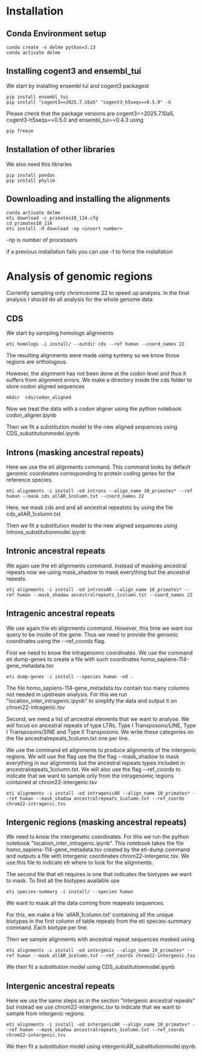 # Installation
## Conda Environment setup
```
conda create -n delme python=3.13
conda activate delme
```

## Installing cogent3 and ensembl_tui

<!-- I'm not doing any of this now
through github
```
mkdir -p ~/repos
cd ~/repos
cd ../
git clone git@github.com:cogent3/ensembl_tui.git
cd ensembl_tui
pip install -e ".[dev]"
git clone git@github.com:cogent3/cogent3.git
cd cogent3
pip install -e ".[dev]"
```

through flit
```
pip install flit
install -s --python `which python
```
-->

We start by installing ensembl tui and cogent3 packagest
```
pip install ensembl_tui
pip install "cogent3==2025.7.10a5" "cogent3_h5seqs==0.5.0" -U
```
Please check that the package versions are cogent3==2025.7.10a5, cogent3-h5seqs==0.5.0 and ensembl_tui==0.4.3 using
```
pip freeze
```


## Installation of other libraries
We also need this libraries
```
pip install pandas
pip install phylim
```

## Downloading and installing the alignments
```
conda activate delme
eti download -c primates10_114.cfg
cd primates10_114
eti install -d download -np <insert number>
```
-np is number of processors

if a previous installation fails you can use -f to force the installation

# Analysis of genomic regions

Currently sampling only chromosome 22 to speed up analysis. In the final analysis I should do all analysis for the whole genome data

## CDS

We start by sampling homologs alignments

```
eti homologs -i install/ --outdir cds --ref human --coord_names 22 
```

The resulting alignments were made using synteny so we know those regions are orthologous.

However, the alignment has not been done at the codon level and thus it suffers from alignment errors. We make a directory inside the cds folder to store codon aligned sequences

```
mkdir  cds/codon_aligned
```

Now we treat the data with a codon aligner using the python notebook codon_aligner.ipynb

Then we fit a substitution model to the new aligned sequences using CDS_substitutionmodel.ipynb

## Introns (masking ancestral repeats)

Here we use the eti alignments command. This command looks by default genomic coordinates corresponding to protein coding genes for the reference species. 

```
eti alignments -i install -od introns --align_name 10_primates* --ref human --mask cds_allAR_1column.txt --coord_names 22 
```
Here, we mask cds and and all ancestral repeatsto by using the file cds_allAR_1column.txt

Then we fit a substitution model to the new aligned sequences using introns_substitutionmodel.ipynb

## Intronic ancestral repeats

We again use the eti alignments command. Instead of masking ancestral repeats now we using mask_shadow to mask everything but the ancestral repeats.

```
eti alignments -i install -od intronsAR --align_name 10_primates* --ref human --mask_shadow ancestralrepeats_1column.txt --coord_names 22 
```

## Intragenic ancestral repeats

We use again the eti alignments command. However, this time we want our query to be inside of the gene. Thus we need to provide the genomic coordinates using the --ref_coords flag.

First we need to know the intragenomic coordinates. We use the command eti dump-genes to create a file with such coordinates homo_sapiens-114-gene_metadata.tsv

```
eti dump-genes -i install --species human -od .
```

The file homo_sapiens-114-gene_metadata.tsv contain too many columns not needed in upstream analysis. For this we run "location_inter_intragenic.ipynb" to simplify the data and output it on chrom22-intragenic.tsv

Second, we need a list of ancestral elements that we want to analyse. We will focus on ancestral repeats of type LTRs, Type I Transposons/LINE, Type I Transposons/SINE and Type II Transposons. We write these categories on the file ancestralrepeats_1column.txt one per line.

We use the command eti alignments to produce alignments of the intergenic regions. We will use the flag  use the the flag --mask_shadow to mask everything in our alignments but the ancestral repeats types included in ancestralrepeats_1column.txt. We will also use the flag --ref_coords  to indicate that we want to sample only from the intragenomic regions contained at chrom22-intergenic.tsv

```
eti alignments -i install -od intragenicAR --align_name 10_primates* --ref human --mask_shadow ancestralrepeats_1column.txt --ref_coords chrom22-intragenic.tsv
```


## Intergenic regions (masking ancestral repeats)

We need to know the intergenetic coordinates. For this we run the python notebook "location_inter_intragenic.ipynb". This notebook takes the file homo_sapiens-114-gene_metadata.tsv created by the eti-dump command and outputs a file with intergenic coordinates chrom22-intergenic.tsv. We use this file to indicate eti where to look for the alignments.

The second file that eti requires is one that indicates the biotypes we want to mask. To find all the biotypes available use

```
eti species-summary -i install/ --species human
```

<!-- Bug caution
eti spcies-summary outputs two columns for the reapeats bitypes. We use all the unique entries in the first column.
We could also work with the second column but it masks less sequences than the first, so I'm using the first column.
-->

We want to mask all the data coming from reapeats sequences. 

For this, we make a file 'allAR_1column.txt' containing all the unique biotypes in the first column of table repeats from the eti species-summary command. Each biotype per line.

Then we sample alignments with ancestral repeat sequences masked using

```
eti alignments -i install -od intergenic --align_name 10_primates* --ref human --mask allAR_1column.txt --ref_coords chrom22-intergenic.tsv
```

We then fit a substitution model using CDS_substitutionmodel.ipynb

## Intergenic ancestral repeats

Here we use the same steps as in the section "Intergenic ancestral repeats" but instead we use chrom22-intergenic.tsv to indicate that we want to sample from intergenic regions

```
eti alignments -i install -od intergenicAR --align_name 10_primates* --ref human --mask_shadow ancestralrepeats_1column.txt --ref_coords chrom22-intergenic.tsv
```
We then fit a substitution model using intergenicAR_substitutionmodel.ipynb


<!-- Bug caution

The previous command is quite unstable. Sometimes it gives a lot of warnings stating that the user is attempting to use negative indexes. In these cases the resulting files inside of test_intergenic_1column do not have any masked positions (No question marks)

Code to debug this includes only focusing in one genomic region instead of multiples.
For this create a file "chrom22-selected.tsv" and manually indicate the coordinates needed

My testing coordinates are 22:15915800-16141765


Then run
```
eti alignments -i install -od selected-subset21 --ref human --ref_coords chrom22-selected.tsv --mask_shadow ancestralrepeats_1column.txt --align_name 10_primates*
```

to generate the alignment

-->



<!-- To check later

#Creates intragenic alignments for chromosome 22
eti alignments -i install -od test_intragenic --align_name "*primates*" --ref human --mask_shadow ancestralrepeats_list.txt --coord_names 22 --mask_ref --limit 10

#testing using the names of the alignment types instead of a file
eti alignments -i install --outdir test_intragenic --align_name "*primates*" --ref human --mask_shadow "SINE?/tRNA,SINE?,SINE/tRNA-Deu,SINE/tRNA,SINE/5S-Deu-L2,SINE/tRNA-RTE,SINE/MIR,SINE/Alu" --coord_names 22 --mask_ref --limit 2

#testing using the names of the alignment types instead of a file
eti alignments -i install --outdir test_intragenic --align_name "*primates*" --ref human --mask "cds" --coord_names 22 --mask_ref --limit 2


#Creates a sample of alignments of 20 genes from chromosome 1 
eti alignments -i install/ --outdir aligns_demo/ --align_name '*primate*' --ref=human --limit=20 --coord_names=1

#Creates a sample of LINE alignments
eti alignments -i install --outdir aligns_line/chromosome1 --align_name '*primate*' --coord_names 1 --ref human --limit 10 --mask_shadow LINE --mask_ref

#Creates a sample of intron alignments
eti alignments -i install --outdir aligns_line/introns --align_name '*primate*' --coord_names 1 --ref human --limit 10 --mask cds --mask_ref

#Get gff3 annotations for humans 
cd pathtodownloadannotations/
rsync -av rsync://ftp.ebi.ac.uk/ensemblorg/pub/release-112/gff3/homo_sapiens ./

-->
